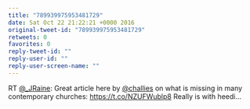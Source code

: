 ```yaml
---
title: "789939975953481729"
date: Sat Oct 22 21:22:21 +0000 2016
original-tweet-id: "789939975953481729"
retweets: 0
favorites: 0
reply-tweet-id: ""
reply-user-id: ""
reply-user-screen-name: ""
---
```

RT <a href="https://twitter.com/_JRaine">@_JRaine</a>: Great article here by <a href="https://twitter.com/challies">@challies</a> on what is missing in many contemporary churches: <a href="https://t.co/NZUFWublp8">https://t.co/NZUFWublp8</a> Really is with heedi…
